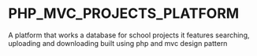 # PHP_MVC_PROJECTS_PLATFORM
A platform that works a database for school projects it features searching, uploading and downloading
built using php and mvc design pattern
